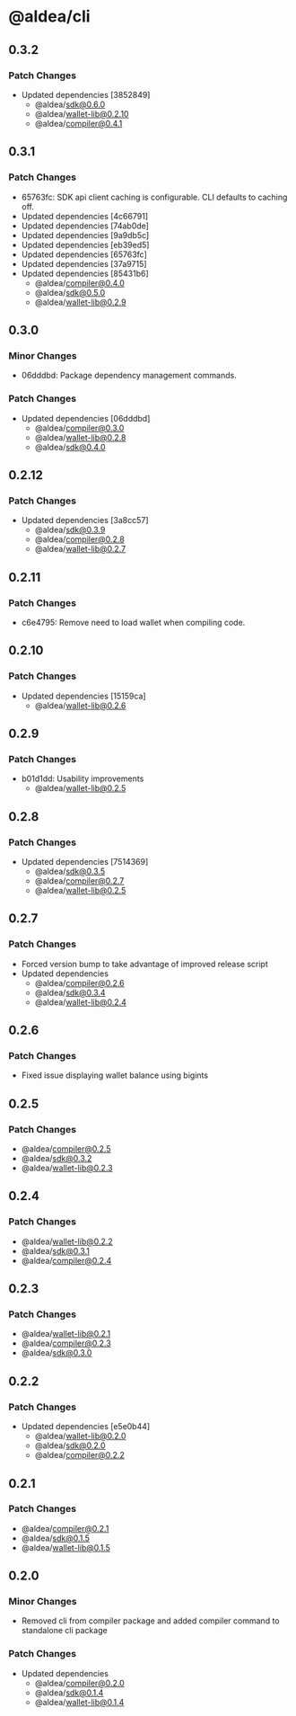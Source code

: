 # @aldea/cli

## 0.3.2

### Patch Changes

- Updated dependencies [3852849]
  - @aldea/sdk@0.6.0
  - @aldea/wallet-lib@0.2.10
  - @aldea/compiler@0.4.1

## 0.3.1

### Patch Changes

- 65763fc: SDK api client caching is configurable. CLI defaults to caching off.
- Updated dependencies [4c66791]
- Updated dependencies [74ab0de]
- Updated dependencies [9a9db5c]
- Updated dependencies [eb39ed5]
- Updated dependencies [65763fc]
- Updated dependencies [37a9715]
- Updated dependencies [85431b6]
  - @aldea/compiler@0.4.0
  - @aldea/sdk@0.5.0
  - @aldea/wallet-lib@0.2.9

## 0.3.0

### Minor Changes

- 06dddbd: Package dependency management commands.

### Patch Changes

- Updated dependencies [06dddbd]
  - @aldea/compiler@0.3.0
  - @aldea/wallet-lib@0.2.8
  - @aldea/sdk@0.4.0

## 0.2.12

### Patch Changes

- Updated dependencies [3a8cc57]
  - @aldea/sdk@0.3.9
  - @aldea/compiler@0.2.8
  - @aldea/wallet-lib@0.2.7

## 0.2.11

### Patch Changes

- c6e4795: Remove need to load wallet when compiling code.

## 0.2.10

### Patch Changes

- Updated dependencies [15159ca]
  - @aldea/wallet-lib@0.2.6

## 0.2.9

### Patch Changes

- b01d1dd: Usability improvements
  - @aldea/wallet-lib@0.2.5

## 0.2.8

### Patch Changes

- Updated dependencies [7514369]
  - @aldea/sdk@0.3.5
  - @aldea/compiler@0.2.7
  - @aldea/wallet-lib@0.2.5

## 0.2.7

### Patch Changes

- Forced version bump to take advantage of improved release script
- Updated dependencies
  - @aldea/compiler@0.2.6
  - @aldea/sdk@0.3.4
  - @aldea/wallet-lib@0.2.4

## 0.2.6

### Patch Changes

- Fixed issue displaying wallet balance using bigints

## 0.2.5

### Patch Changes

- @aldea/compiler@0.2.5
- @aldea/sdk@0.3.2
- @aldea/wallet-lib@0.2.3

## 0.2.4

### Patch Changes

- @aldea/wallet-lib@0.2.2
- @aldea/sdk@0.3.1
- @aldea/compiler@0.2.4

## 0.2.3

### Patch Changes

- @aldea/wallet-lib@0.2.1
- @aldea/compiler@0.2.3
- @aldea/sdk@0.3.0

## 0.2.2

### Patch Changes

- Updated dependencies [e5e0b44]
  - @aldea/wallet-lib@0.2.0
  - @aldea/sdk@0.2.0
  - @aldea/compiler@0.2.2

## 0.2.1

### Patch Changes

- @aldea/compiler@0.2.1
- @aldea/sdk@0.1.5
- @aldea/wallet-lib@0.1.5

## 0.2.0

### Minor Changes

- Removed cli from compiler package and added compiler command to standalone cli package

### Patch Changes

- Updated dependencies
  - @aldea/compiler@0.2.0
  - @aldea/sdk@0.1.4
  - @aldea/wallet-lib@0.1.4
